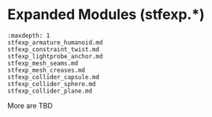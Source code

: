 # Expanded Modules (stfexp.*)

```{toctree}
:maxdepth: 1
stfexp_armature_humanoid.md
stfexp_constraint_twist.md
stfexp_lightprobe_anchor.md
stfexp_mesh_seams.md
stfexp_mesh_creases.md
stfexp_collider_capsule.md
stfexp_collider_sphere.md
stfexp_collider_plane.md
```

More are TBD
